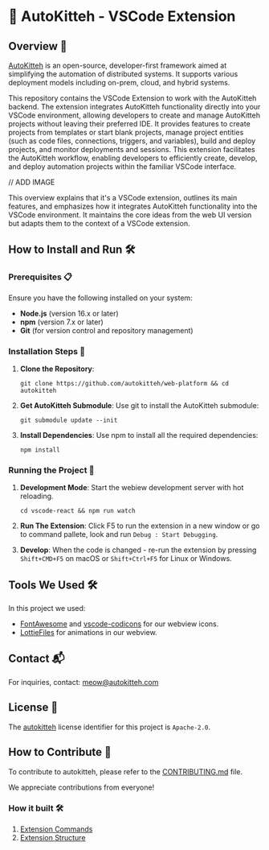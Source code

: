 # 🐾 AutoKitteh - VSCode Extension

## Overview 🌟

[AutoKitteh](https://www.autokitteh.com) is an open-source, developer-first framework aimed at simplifying the automation of distributed systems. It supports various deployment models including on-prem, cloud, and hybrid systems.

This repository contains the VSCode Extension to work with the AutoKitteh backend. The extension integrates AutoKitteh functionality directly into your VSCode environment, allowing developers to create and manage AutoKitteh projects without leaving their preferred IDE. It provides features to create projects from templates or start blank projects, manage project entities (such as code files, connections, triggers, and variables), build and deploy projects, and monitor deployments and sessions. This extension facilitates the AutoKitteh workflow, enabling developers to efficiently create, develop, and deploy automation projects within the familiar VSCode interface.

// ADD IMAGE

This overview explains that it's a VSCode extension, outlines its main features, and emphasizes how it integrates AutoKitteh functionality into the VSCode environment. It maintains the core ideas from the web UI version but adapts them to the context of a VSCode extension.

## How to Install and Run 🛠️

### Prerequisites 📋

Ensure you have the following installed on your system:

-   **Node.js** (version 16.x or later)
-   **npm** (version 7.x or later)
-   **Git** (for version control and repository management)
 
### Installation Steps 🚀

1.  **Clone the Repository**:

    `git clone https://github.com/autokitteh/web-platform && cd autokitteh`

2.  **Get AutoKitteh Submodule**: Use git to install the AutoKitteh submodule:

    `git submodule update --init`

3.  **Install Dependencies**: Use npm to install all the required dependencies:

    `npm install`

### Running the Project 🏃

1.  **Development Mode**: Start the webiew development server with hot reloading.

    `cd vscode-react && npm run watch`

2.  **Run The Extension**: Click F5 to run the extension in a new window or go to command pallete, look and run `Debug : Start Debugging`.

3.  **Develop**: When the code is changed - re-run the extension by pressing `Shift+CMD+F5` on macOS or `Shift+Ctrl+F5` for Linux or Windows.

## Tools We Used 🛠️

In this project we used:
 - [FontAwesome](https://fontawesome.com) and [vscode-codicons](https://github.com/microsoft/vscode-codicons) for our webview icons.
 - [LottieFiles](https://lottiefiles.com/) for animations in our webview. 

## Contact 📬

For inquiries, contact: meow@autokitteh.com

## License 📜

The [autokitteh](https://autokitteh.com) license identifier for this project is `Apache-2.0`.

## How to Contribute 🤝

To contribute to autokitteh, please refer to the [CONTRIBUTING.md](CONTRIBUTING.md) file.

We appreciate contributions from everyone!

### How it built 🛠

1.  [Extension Commands](docs/extension-commands.md)
2.  [Extension Structure](docs/extension-structure.md)

